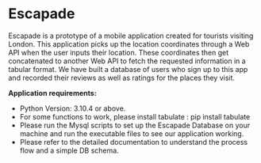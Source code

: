 # Escapade
Escapade is a prototype of a mobile application created for tourists visiting London. This application picks up the location coordinates through a Web API when the user inputs their location. These coordinates then get concatenated to another Web API to fetch the requested information in a tabular format.  We have built a database of users who sign up to this app and recorded their reviews as well as ratings for the places they visit. 

**Application requirements:**
- Python Version: 3.10.4 or above. 
- For some functions to work, please install tabulate : pip install tabulate
- Please run the Mysql scripts to set up the Escapade Database on your machine and run the executable files to see our application working. 
- Please refer to the detailed documentation to understand the process flow and a simple DB schema. 
